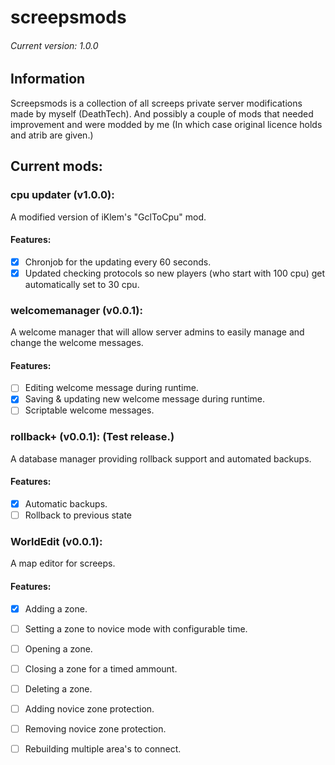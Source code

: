 # screepsmods
###### Current version: 1.0.0
## Information
Screepsmods is a collection of all screeps private server modifications made by myself (DeathTech).
And possibly a couple of mods that needed improvement and were modded by me (In which case original licence holds and atrib are given.)

## Current mods:

### cpu updater (v1.0.0): 
A modified version of iKlem's "GclToCpu" mod.

#### Features:
- [x] Chronjob for the updating every 60 seconds.
- [x] Updated checking protocols so new players (who start with 100 cpu) get automatically set to 30 cpu.

### welcomemanager (v0.0.1): 
A welcome manager that will allow server admins to easily manage and change the welcome messages.

#### Features:
- [ ] Editing welcome message during runtime.
- [x] Saving & updating new welcome message during runtime.
- [ ] Scriptable welcome messages.

### rollback+ (v0.0.1): (Test release.)
A database manager providing rollback support and automated backups.

#### Features:
- [x] Automatic backups.
- [ ] Rollback to previous state

### WorldEdit (v0.0.1): 
A map editor for screeps.

#### Features:
- [x] Adding a zone.
- [ ] Setting a zone to novice mode with configurable time.
- [ ] Opening a zone.
- [ ] Closing a zone for a timed ammount.
- [ ] Deleting a zone.
- [ ] Adding novice zone protection.
- [ ] Removing novice zone protection.
- [ ] Rebuilding multiple area's to connect.


